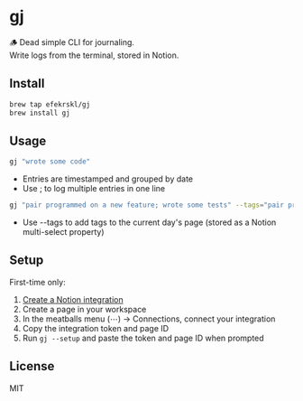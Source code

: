 # gj

🪵 Dead simple CLI for journaling.  
Write logs from the terminal, stored in Notion.

## Install

```bash
brew tap efekrskl/gj
brew install gj
```

## Usage

```bash
gj "wrote some code"
```

- Entries are timestamped and grouped by date
- Use ; to log multiple entries in one line

```bash
gj "pair programmed on a new feature; wrote some tests" --tags="pair programming, tests"
```

- Use --tags to add tags to the current day's page (stored as a Notion multi-select property)

## Setup

First-time only:

1. [Create a Notion integration](https://www.notion.so/my-integrations)
2. Create a page in your workspace
3. In the meatballs menu (⋯) → Connections, connect your integration
4. Copy the integration token and page ID
5. Run `gj --setup` and paste the token and page ID when prompted

## License

MIT
